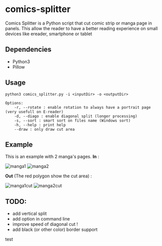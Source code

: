 # comics-splitter
Comics Splitter is a Python script that cut comic strip or manga page in panels. This allow the reader to have a better reading experience on small devices like ereader, smartphone or tablet 

## Dependencies
* Python3
* Pillow

## Usage
```
python3 comics_splitter.py -i <inputDir> -o <outputDir>

Options:
    -r, --rotate : enable rotation to always have a portrait page (very usefull on E-reader)
    -d, --diago : enable diagonal split (longer processing)
    -s, --sort : smart sort on files name (Windows sort)
    -h, --help : print help
    --draw : only draw cut area
```

## Example
This is an example with 2 manga's pages.
**In** :

![manga1](https://img4.hostingpics.net/pics/700264index191.jpg)
![manga2](https://img4.hostingpics.net/pics/608616index571.jpg)

**Out** (The red polygon show the cut area) :

![manga1cut](https://img4.hostingpics.net/pics/783604draw2100.png)
![manga2cut](https://img4.hostingpics.net/pics/812133draw2300.png)

## TODO:
* add vertical split
* add option in command line
* improve speed of diagonal cut !
* add black (or other color) border support

test
